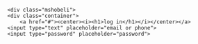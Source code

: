 <!DOCTYPE html>
<html lang="en">
<head>
    <meta charset="UTF-8">
    <meta http-equiv="X-UA-Compatible" content="IE=edge">
    <meta name="viewport" content="width=device-width, initial-scale=1.0">
    <link rel="stylesheet" type="text/css" href="reset.css" />
    <link rel="stylesheet" type="text/css" href="style.css" />
    <title></title>
</head>
<body>      
     
    <div class="mshobeli">
    <div class="container">
        <a href="#"><center><i><h1>log in</h1></i></center></a>
    <input type="text" placeholder="email or phone">
    <input type="password" placeholder="password">
   </div>
    </div>
</body>
</html>
